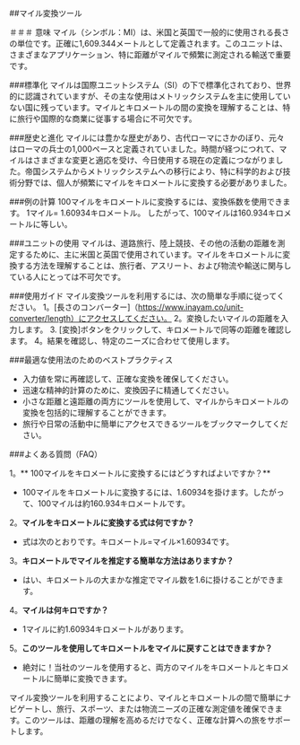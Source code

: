 ##マイル変換ツール

＃＃＃ 意味
マイル（シンボル：MI）は、米国と英国で一般的に使用される長さの単位です。正確に1,609.344メートルとして定義されます。このユニットは、さまざまなアプリケーション、特に距離がマイルで頻繁に測定される輸送で重要です。

###標準化
マイルは国際ユニットシステム（SI）の下で標準化されており、世界的に認識されていますが、その主な使用はメトリックシステムを主に使用していない国に残っています。マイルとキロメートルの間の変換を理解することは、特に旅行や国際的な商業に従事する場合に不可欠です。

###歴史と進化
マイルには豊かな歴史があり、古代ローマにさかのぼり、元々はローマの兵士の1,000ペースと定義されていました。時間が経つにつれて、マイルはさまざまな変更と適応を受け、今日使用する現在の定義につながりました。帝国システムからメトリックシステムへの移行により、特に科学的および技術分野では、個人が頻繁にマイルをキロメートルに変換する必要がありました。

###例の計算
100マイルをキロメートルに変換するには、変換係数を使用できます。
1マイル= 1.60934キロメートル。
したがって、100マイルは160.934キロメートルに等しい。

###ユニットの使用
マイルは、道路旅行、陸上競技、その他の活動の距離を測定するために、主に米国と英国で使用されています。マイルをキロメートルに変換する方法を理解することは、旅行者、アスリート、および物流や輸送に関与している人にとっては不可欠です。

###使用ガイド
マイル変換ツールを利用するには、次の簡単な手順に従ってください。
1。[長さのコンバーター]（https://www.inayam.co/unit-converter/length）にアクセスしてください。
2。変換したいマイルの距離を入力します。
3. [変換]ボタンをクリックして、キロメートルで同等の距離を確認します。
4。結果を確認し、特定のニーズに合わせて使用​​します。

###最適な使用法のためのベストプラクティス
- 入力値を常に再確認して、正確な変換を確保してください。
- 迅速な精神的計算のために、変換因子に精通してください。
- 小さな距離と遠距離の両方にツールを使用して、マイルからキロメートルの変換を包括的に理解することができます。
- 旅行や日常の活動中に簡単にアクセスできるツールをブックマークしてください。

###よくある質問（FAQ）

1。** 100マイルをキロメートルに変換するにはどうすればよいですか？**
-  100マイルをキロメートルに変換するには、1.60934を掛けます。したがって、100マイルは約160.934キロメートルです。

2。**マイルをキロメートルに変換する式は何ですか？**
- 式は次のとおりです。キロメートル=マイル×1.60934です。

3。**キロメートルでマイルを推定する簡単な方法はありますか？**
- はい、キロメートルの大まかな推定でマイル数を1.6に掛けることができます。

4。**マイルは何キロですか？**
-  1マイルに約1.60934キロメートルがあります。

5。**このツールを使用してキロメートルをマイルに戻すことはできますか？**
- 絶対に！当社のツールを使用すると、両方のマイルをキロメートルとキロメートルに簡単に変換できます。

マイル変換ツールを利用することにより、マイルとキロメートルの間で簡単にナビゲートし、旅行、スポーツ、または物流ニーズの正確な測定値を確保できます。このツールは、距離の理解を高めるだけでなく、正確な計算への旅をサポートします。